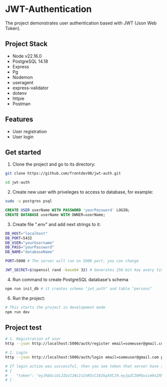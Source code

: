 # JWT-Authentication

The project demonstrates user authentication based with JWT (Json Web Token). 

## Project Stack

- Node v22.16.0
- PostgreSQL 14.18
- Express
- Pg
- Nodemon
- useragent
- express-validator
- dotenv
- httpie
- Postman

## Features

* User registration
* User login

## Get started

1. Clone the project and go to its directory:

```bash
git clone https://github.com/frontdev98/jwt-auth.git
```

```bash
cd jwt-auth
```

2. Create new user with priveleges to access to database, for example:

```bash
sudo -u postgres psql
```

```sql
CREATE USER userName WITH PASSWORD 'yourPassword' LOGIN;
CREATE DATABASE userName WITH OWNER=userName;
```

3. Create file ".env" and add next strings to it:

```bash
DB_HOST="localhost"
DB_PORT=5432
DB_USER="yourUsername"
DB_PASS="yourPassword"
DB_NAME="databaseName"

PORT=5000 # The server will run on 5000 port, you can change

JWT_SECRET=$(openssl rand -base64 32) # Generates 256-bit key every time when server is started
```

4. Run  command to create PostgreSQL database's schema

```bash
npm run init_db # it creates schema "jwt_auth" and table "persons"
```

6. Run the project:

```bash
# This starts the project in development mode
npm run dev
```

## Project test

```bash
# 1. Registration of user
http --json http://localhost:5000/auth/register email=someuser@gmail.com password=12345678

# 2. Login
http --json http://localhost:5000/auth/login email=someuser@gmail.com password=12345678

# If login action was successful, then you see token that server have sent, for example:
# {
#    "token": "eyJhbGciOiJIUzI1NiIsInR5cCI6IkpXVCJ9.eyJpZCI6MSwicm9sZXMiOlsidXNlciJdLCJpYXQiOjE3NTA0MzEzMTIsImV4cCI6MTc1MDQ1MjkxMn0.V9PgU_6pDjCxXvUNOEWjYAKAGe1o67nUh1JEuDSlw8I"
# }
```
